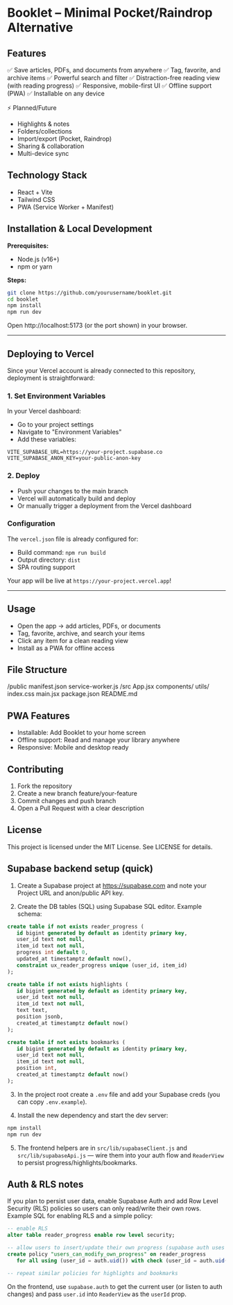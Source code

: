 


# Booklet – Minimal Pocket/Raindrop Alternative

## Features

✅ Save articles, PDFs, and documents from anywhere
✅ Tag, favorite, and archive items
✅ Powerful search and filter
✅ Distraction-free reading view (with reading progress)
✅ Responsive, mobile-first UI
✅ Offline support (PWA)
✅ Installable on any device

⚡️ Planned/Future
- Highlights & notes
- Folders/collections
- Import/export (Pocket, Raindrop)
- Sharing & collaboration
- Multi-device sync

## Technology Stack
- React + Vite
- Tailwind CSS
- PWA (Service Worker + Manifest)

## Installation & Local Development

**Prerequisites:**
- Node.js (v16+)
- npm or yarn

**Steps:**

```bash
git clone https://github.com/yourusername/booklet.git
cd booklet
npm install
npm run dev
```

Open http://localhost:5173 (or the port shown) in your browser.

---

## Deploying to Vercel

Since your Vercel account is already connected to this repository, deployment is straightforward:

### 1. Set Environment Variables
In your Vercel dashboard:
- Go to your project settings
- Navigate to "Environment Variables"
- Add these variables:

```
VITE_SUPABASE_URL=https://your-project.supabase.co
VITE_SUPABASE_ANON_KEY=your-public-anon-key
```

### 2. Deploy
- Push your changes to the main branch
- Vercel will automatically build and deploy
- Or manually trigger a deployment from the Vercel dashboard

### Configuration
The `vercel.json` file is already configured for:
- Build command: `npm run build`
- Output directory: `dist`
- SPA routing support

Your app will be live at `https://your-project.vercel.app`!

---

## Usage
- Open the app → add articles, PDFs, or documents
- Tag, favorite, archive, and search your items
- Click any item for a clean reading view
- Install as a PWA for offline access

## File Structure

/public
   manifest.json
   service-worker.js
/src
   App.jsx
   components/
   utils/
   index.css
   main.jsx
package.json
README.md

## PWA Features
- Installable: Add Booklet to your home screen
- Offline support: Read and manage your library anywhere
- Responsive: Mobile and desktop ready

## Contributing
1. Fork the repository
2. Create a new branch feature/your-feature
3. Commit changes and push branch
4. Open a Pull Request with a clear description

## License

This project is licensed under the MIT License. See LICENSE for details.

## Supabase backend setup (quick)

1. Create a Supabase project at https://supabase.com and note your Project URL and anon/public API key.

2. Create the DB tables (SQL) using Supabase SQL editor. Example schema:

```sql
create table if not exists reader_progress (
   id bigint generated by default as identity primary key,
   user_id text not null,
   item_id text not null,
   progress int default 0,
   updated_at timestamptz default now(),
   constraint ux_reader_progress unique (user_id, item_id)
);

create table if not exists highlights (
   id bigint generated by default as identity primary key,
   user_id text not null,
   item_id text not null,
   text text,
   position jsonb,
   created_at timestamptz default now()
);

create table if not exists bookmarks (
   id bigint generated by default as identity primary key,
   user_id text not null,
   item_id text not null,
   position int,
   created_at timestamptz default now()
);
```

3. In the project root create a `.env` file and add your Supabase creds (you can copy `.env.example`).

4. Install the new dependency and start the dev server:

```bash
npm install
npm run dev
```

5. The frontend helpers are in `src/lib/supabaseClient.js` and `src/lib/supabaseApi.js` — wire them into your auth flow and `ReaderView` to persist progress/highlights/bookmarks.

Auth & RLS notes
-----------------

If you plan to persist user data, enable Supabase Auth and add Row Level Security (RLS) policies so users can only read/write their own rows. Example SQL for enabling RLS and a simple policy:

```sql
-- enable RLS
alter table reader_progress enable row level security;

-- allow users to insert/update their own progress (supabase auth uses the `auth.uid()` function)
create policy "users_can_modify_own_progress" on reader_progress
   for all using (user_id = auth.uid()) with check (user_id = auth.uid());

-- repeat similar policies for highlights and bookmarks
``` 

On the frontend, use `supabase.auth` to get the current user (or listen to auth changes) and pass `user.id` into `ReaderView` as the `userId` prop.
